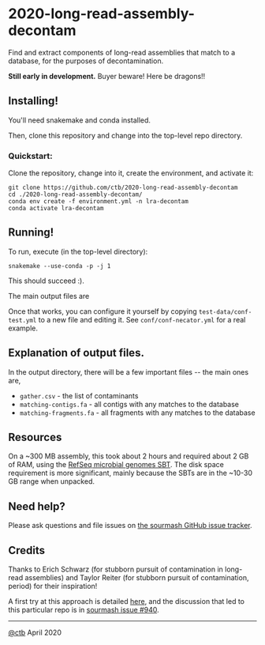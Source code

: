 # 2020-long-read-assembly-decontam

Find and extract components of long-read assemblies that match to a
database, for the purposes of decontamination.

**Still early in development.** Buyer beware! Here be dragons!!

## Installing!

You'll need snakemake and conda installed.

Then, clone this repository and change into the top-level repo directory.

### Quickstart:

Clone the repository, change into it, create the environment, and activate it:

```
git clone https://github.com/ctb/2020-long-read-assembly-decontam
cd ./2020-long-read-assembly-decontam/
conda env create -f environment.yml -n lra-decontam
conda activate lra-decontam
```

## Running!

To run, execute (in the top-level directory):

```
snakemake --use-conda -p -j 1
```

This should succeed :).

The main output files are 

Once that works, you can configure it yourself by copying
`test-data/conf-test.yml` to a new file and editing it. See
`conf/conf-necator.yml` for a real example.

## Explanation of output files.

In the output directory, there will be a few important files -- the main
ones are,

* `gather.csv` - the list of contaminants
* `matching-contigs.fa` - all contigs with any matches to the database
* `matching-fragments.fa` - all fragments with any matches to the database

## Resources

On a ~300 MB assembly, this took about 2 hours and required about 2
GB of RAM, using the
[RefSeq microbial genomes SBT](https://sourmash.readthedocs.io/en/latest/databases.html#refseq-microbial-genomes-sbt). The disk space requirement is more
significant, mainly because the SBTs are in the ~10-30 GB range when unpacked.
   
## Need help?

Please ask questions and file issues on [the sourmash GitHub issue tracker](https://github.com/dib-lab/sourmash/issues).

## Credits

Thanks to Erich Schwarz (for stubborn pursuit of contamination in
long-read assemblies) and Taylor Reiter (for stubborn pursuit of
contamination, period) for their inspiration!

A first try at this approach is detailed
[here](http://ivory.idyll.org/blog/2018-detecting-contamination-in-long-read-assemblies.html), and the discussion that led to this particular repo is in
[sourmash issue #940](https://github.com/dib-lab/sourmash/issues/940).

----

[@ctb](https://github.com/ctb/)
April 2020
